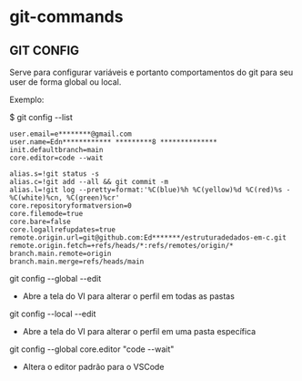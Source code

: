 # git-commands

## GIT CONFIG
Serve para configurar variáveis e portanto comportamentos do git para  seu user de forma global ou local. 

Exemplo:

$ git config --list


```
user.email=e********@gmail.com
user.name=Edn************ *********8 **************
init.defaultbranch=main
core.editor=code --wait

alias.s=!git status -s
alias.c=!git add --all && git commit -m
alias.l=!git log --pretty=format:'%C(blue)%h %C(yellow)%d %C(red)%s - %C(white)%cn, %C(green)%cr'
core.repositoryformatversion=0
core.filemode=true
core.bare=false
core.logallrefupdates=true
remote.origin.url=git@github.com:Ed*******/estruturadedados-em-c.git
remote.origin.fetch=+refs/heads/*:refs/remotes/origin/*
branch.main.remote=origin
branch.main.merge=refs/heads/main
```

git config --global --edit

* Abre a tela do VI para alterar o perfil em todas as pastas

git config --local --edit

* Abre a tela do VI para alterar o perfil em uma pasta específica

git config --global core.editor "code --wait"

* Altera o editor padrão para o VSCode
